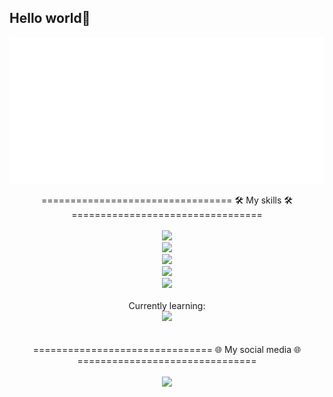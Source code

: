 ## Hello world👋

![Metrics](/metrics.classic.svg)

<div align="center">
    ================================= 🛠️ My skills 🛠️ =================================
    <br>
    <br>
    <div>
        <a href="https://skillicons.dev">
          <img src="https://skillicons.dev/icons?i=cs,unity" />
        </a>
    </div>
    <div>
        <a href="https://skillicons.dev">
          <img src="https://skillicons.dev/icons?i=flutter,swift" />
        </a>
    </div>
    <div>
        <a href="https://skillicons.dev">
          <img src="https://skillicons.dev/icons?i=html,css,vue,js" />
        </a>
    </div>
    <div>
        <a href="https://skillicons.dev">
          <img src="https://skillicons.dev/icons?i=sqlite,firebase" />
        </a>
    </div>
    <div>
        <a href="https://skillicons.dev">
          <img src="https://skillicons.dev/icons?i=py,java" />
        </a>
    </div>
    <div>
        <br>
        </b>Currently learning:
        <br>
        <be>
        <a href="https://skillicons.dev">
          <img src="https://skillicons.dev/icons?i=docker,kubernetes,fastapi,cpp" />
        </a>
    </div>
</div>
<br>
<br>

<div align="center">
    =============================== 🌐 My social media 🌐 ===============================
    <br>
    <br>
    <a href="https://www.linkedin.com/in/clif-ong-724467199">
        <img src="https://skillicons.dev/icons?i=linkedin" />
    </a>
    
    
    
</div>



<!--
**Clifong/Clifong** is a ✨ _special_ ✨ repository because its `README.md` (this file) appears on your GitHub profile.

Here are some ideas to get you started:

- 🔭 I’m currently working on ...
- 🌱 I’m currently learning ...
- 👯 I’m looking to collaborate on ...
- 🤔 I’m looking for help with ...
- 💬 Ask me about ...
- 📫 How to reach me: ...
- 😄 Pronouns: ...
- ⚡ Fun fact: ...
-->
